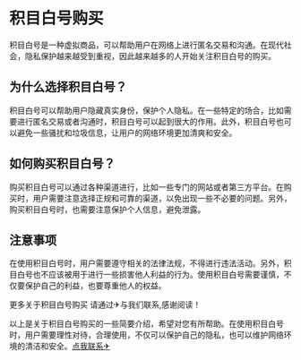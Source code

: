 # 积目白号购买

积目白号是一种虚拟商品，可以帮助用户在网络上进行匿名交易和沟通。在现代社会，隐私保护越来越受到重视，因此越来越多的人开始关注积目白号的购买。

## 为什么选择积目白号？

积目白号可以帮助用户隐藏真实身份，保护个人隐私。在一些特定的场合，比如需要进行匿名交易或者沟通时，积目白号可以起到很大的作用。此外，积目白号也可以避免一些骚扰和垃圾信息，让用户的网络环境更加清爽和安全。

## 如何购买积目白号？

购买积目白号可以通过各种渠道进行，比如一些专门的网站或者第三方平台。在购买时，用户需要注意选择正规和可靠的渠道，以免出现一些不必要的问题。另外，购买积目白号时，也需要注意保护个人信息，避免泄露。

## 注意事项

在使用积目白号时，用户需要遵守相关的法律法规，不得进行违法活动。另外，积目白号也不应该被用于进行一些损害他人利益的行为。使用积目白号需要谨慎，不仅要保护自己的利益，也要尊重他人的权益。

更多关于积目白号购买 请通过✈与我们联系,感谢阅读！

以上是关于积目白号购买的一些简要介绍，希望对您有所帮助。在使用积目白号时，用户需要理性对待，合理使用，不仅可以保护自己的隐私，也可以维护网络环境的清洁和安全。[点我联系✈](https://www.k02.cc)